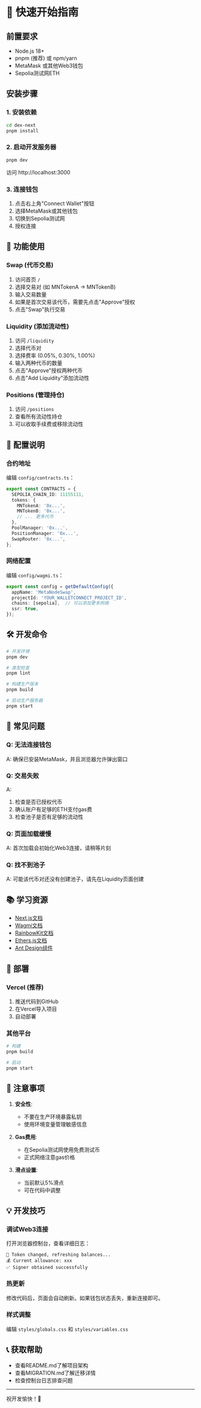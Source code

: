 # 🚀 快速开始指南

## 前置要求

- Node.js 18+ 
- pnpm (推荐) 或 npm/yarn
- MetaMask 或其他Web3钱包
- Sepolia测试网ETH

## 安装步骤

### 1. 安装依赖

```bash
cd dex-next
pnpm install
```

### 2. 启动开发服务器

```bash
pnpm dev
```

访问 http://localhost:3000

### 3. 连接钱包

1. 点击右上角"Connect Wallet"按钮
2. 选择MetaMask或其他钱包
3. 切换到Sepolia测试网
4. 授权连接

## 📱 功能使用

### Swap (代币交易)

1. 访问首页 `/`
2. 选择交易对 (如 MNTokenA → MNTokenB)
3. 输入交易数量
4. 如果是首次交易该代币，需要先点击"Approve"授权
5. 点击"Swap"执行交易

### Liquidity (添加流动性)

1. 访问 `/liquidity`
2. 选择代币对
3. 选择费率 (0.05%, 0.30%, 1.00%)
4. 输入两种代币的数量
5. 点击"Approve"授权两种代币
6. 点击"Add Liquidity"添加流动性

### Positions (管理持仓)

1. 访问 `/positions`
2. 查看所有流动性持仓
3. 可以收取手续费或移除流动性

## 🔧 配置说明

### 合约地址

编辑 `config/contracts.ts`：

```typescript
export const CONTRACTS = {
  SEPOLIA_CHAIN_ID: 11155111,
  tokens: {
    MNTokenA: '0x...',
    MNTokenB: '0x...',
    // ... 更多代币
  },
  PoolManager: '0x...',
  PositionManager: '0x...',
  SwapRouter: '0x...',
};
```

### 网络配置

编辑 `config/wagmi.ts`：

```typescript
export const config = getDefaultConfig({
  appName: 'MetaNodeSwap',
  projectId: 'YOUR_WALLETCONNECT_PROJECT_ID',
  chains: [sepolia],  // 可以添加更多网络
  ssr: true,
});
```

## 🛠️ 开发命令

```bash
# 开发环境
pnpm dev

# 类型检查
pnpm lint

# 构建生产版本
pnpm build

# 启动生产服务器
pnpm start
```

## 🐛 常见问题

### Q: 无法连接钱包
A: 确保已安装MetaMask，并且浏览器允许弹出窗口

### Q: 交易失败
A: 
1. 检查是否已授权代币
2. 确认账户有足够的ETH支付gas费
3. 检查池子是否有足够的流动性

### Q: 页面加载缓慢
A: 首次加载会初始化Web3连接，请稍等片刻

### Q: 找不到池子
A: 可能该代币对还没有创建池子，请先在Liquidity页面创建

## 📚 学习资源

- [Next.js文档](https://nextjs.org/docs)
- [Wagmi文档](https://wagmi.sh/)
- [RainbowKit文档](https://www.rainbowkit.com/)
- [Ethers.js文档](https://docs.ethers.org/v6/)
- [Ant Design组件](https://ant.design/components/overview/)

## 🚀 部署

### Vercel (推荐)

1. 推送代码到GitHub
2. 在Vercel导入项目
3. 自动部署

### 其他平台

```bash
# 构建
pnpm build

# 启动
pnpm start
```

## 📝 注意事项

1. **安全性**: 
   - 不要在生产环境暴露私钥
   - 使用环境变量管理敏感信息

2. **Gas费用**:
   - 在Sepolia测试网使用免费测试币
   - 正式网络注意gas价格

3. **滑点设置**:
   - 当前默认5%滑点
   - 可在代码中调整

## 💡 开发技巧

### 调试Web3连接

打开浏览器控制台，查看详细日志：
```
🔄 Token changed, refreshing balances...
💰 Current allowance: xxx
✅ Signer obtained successfully
```

### 热更新

修改代码后，页面会自动刷新。如果钱包状态丢失，重新连接即可。

### 样式调整

编辑 `styles/globals.css` 和 `styles/variables.css`

## 📞 获取帮助

- 查看README.md了解项目架构
- 查看MIGRATION.md了解迁移详情
- 检查控制台日志排查问题

---

祝开发愉快！🎉

